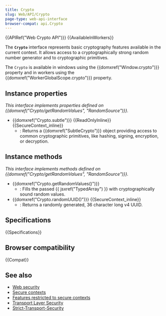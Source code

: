 ```yaml
---
title: Crypto
slug: Web/API/Crypto
page-type: web-api-interface
browser-compat: api.Crypto
---
```


{{APIRef("Web Crypto API")}} {{AvailableInWorkers}}

The **`Crypto`** interface represents basic cryptography features available in the current context.
It allows access to a cryptographically strong random number generator and to cryptographic primitives.

The `Crypto` is available in windows using the {{domxref("Window.crypto")}} property and in workers using the {{domxref("WorkerGlobalScope.crypto")}} property.

## Instance properties

_This interface implements properties defined on {{domxref("Crypto/getRandomValues", "RandomSource")}}._

- {{domxref("Crypto.subtle")}} {{ReadOnlyInline}} {{SecureContext_inline}}
  - : Returns a {{domxref("SubtleCrypto")}} object providing access to common cryptographic primitives, like hashing, signing, encryption, or decryption.

## Instance methods

_This interface implements methods defined on {{domxref("Crypto/getRandomValues", "RandomSource")}}._

- {{domxref("Crypto.getRandomValues()")}}
  - : Fills the passed {{ jsxref("TypedArray") }} with cryptographically sound random values.
- {{domxref("Crypto.randomUUID()")}} {{SecureContext_inline}}
  - : Returns a randomly generated, 36 character long v4 UUID.

## Specifications

{{Specifications}}

## Browser compatibility

{{Compat}}

## See also

- [Web security](/en-US/docs/Web/Security)
- [Secure contexts](/en-US/docs/Web/Security/Secure_Contexts)
- [Features restricted to secure contexts](/en-US/docs/Web/Security/Secure_Contexts/features_restricted_to_secure_contexts)
- [Transport Layer Security](/en-US/docs/Web/Security/Transport_Layer_Security)
- [Strict-Transport-Security](/en-US/docs/Web/HTTP/Headers/Strict-Transport-Security)
